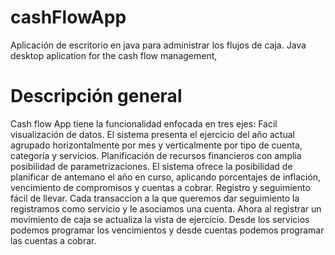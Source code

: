 # cashFlowApp
Aplicación de escritorio en java para administrar los flujos de caja. Java desktop aplication for the cash flow management,

# Descripción general
Cash flow App tiene la funcionalidad enfocada en tres ejes:
	Facil visualización de datos. El sistema presenta el ejercicio del año actual agrupado horizontalmente por mes y verticalmente por tipo de cuenta, categoría y servicios.
	Planificación de recursos financieros con amplia posibilidad de parametrizaciones. El sistema ofrece la posibilidad de planificar de antemano el año en curso, aplicando porcentajes de inflación, vencimiento de compromisos y cuentas a cobrar.
	Registro y seguimiento fácil de llevar. Cada transaccion a la que queremos dar seguimiento la registramos como servicio y le asociamos una cuenta. Ahora al registrar un movimiento de caja se actualiza la vista de ejercicio. Desde los servicios podemos programar los vencimientos y desde cuentas podemos programar las cuentas a cobrar.
